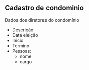 ## Cadastro de condominio
Dados dos diretores do condomínio

* Descrição
* Data eleição
* Inicio
* Termino
* Pessoas:
    * nome
    * cargo


